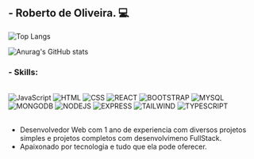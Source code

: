 ## - Roberto de Oliveira. 💻

![Top Langs](https://github-readme-stats.vercel.app/api/top-langs/?username=Popotomimi&hide=html)

![Anurag's GitHub stats](https://github-readme-stats.vercel.app/api?username=Popotomimi&show_icons=false&theme=dark)

### - Skills:

<div style="display: inline_block"><br/>
    <img aling="center" alt="JavaScript" src="https://img.shields.io/badge/JavaScript-F7DF1E?style=for-the-badge&logo=javascript&logoColor=black" />
    <img aling="center" alt="HTML" src="https://img.shields.io/badge/HTML5-E34F26?style=for-the-badge&logo=html5&logoColor=white" />
    <img aling="center" alt="CSS" src="https://img.shields.io/badge/CSS3-1572B6?style=for-the-badge&logo=css3&logoColor=white" />
    <img aling="center" alt="REACT" src="https://img.shields.io/badge/React-20232A?style=for-the-badge&logo=react&logoColor=61DAFB" />
    <img aling="center" alt="BOOTSTRAP" src="https://img.shields.io/badge/Bootstrap-563D7C?style=for-the-badge&logo=bootstrap&logoColor=white" />
    <img aling="center" alt="MYSQL" src="https://img.shields.io/badge/MySQL-005C84?style=for-the-badge&logo=mysql&logoColor=white" />
    <img aling="center" alt="MONGODB" src="https://img.shields.io/badge/MongoDB-4EA94B?style=for-the-badge&logo=mongodb&logoColor=white" />
    <img aling="center" alt="NODEJS" src="https://img.shields.io/badge/Node.js-43853D?style=for-the-badge&logo=node.js&logoColor=white" />
    <img aling="center" alt="EXPRESS" src="https://img.shields.io/badge/Express.js-404D59?style=for-the-badge" />
    <img aling="center" alt="TAILWIND" src="https://img.shields.io/badge/Tailwind_CSS-38B2AC?style=for-the-badge&logo=tailwind-css&logoColor=white" />
    <img aling="center" alt="TYPESCRIPT" src="https://img.shields.io/badge/TypeScript-007ACC?style=for-the-badge&logo=typescript&logoColor=white" />
    
</div> <br/>

- Desenvolvedor Web com 1 ano de experiencia com diversos projetos simples e projetos completos com desenvolvimeno FullStack.
- Apaixonado por tecnologia e tudo que ela pode oferecer.
